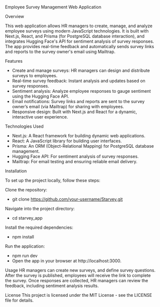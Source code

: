 Employee Survey Management Web Application

Overview 

This web application allows HR managers to create, manage, and analyze employee surveys using modern JavaScript technologies. It is built with Next.js, React, and Prisma (for PostgreSQL database interaction), and integrates Hugging Face's API for sentiment analysis of survey responses. The app provides real-time feedback and automatically sends survey links and reports to the survey owner's email using Mailtrap.

Features
* Create and manage surveys: HR managers can design and distribute surveys to employees.
* Real-time survey feedback: Instant analysis and updates based on survey responses.
* Sentiment analysis: Analyze employee responses to gauge sentiment using the Hugging Face API.
* Email notifications: Survey links and reports are sent to the survey owner’s email (via Mailtrap) for sharing with employees.
* Responsive design: Built with Next.js and React for a dynamic, interactive user experience.

Technologies Used
* Next.js: A React framework for building dynamic web applications.
* React: A JavaScript library for building user interfaces.
* Prisma: An ORM (Object-Relational Mapping) for PostgreSQL database management.
* Hugging Face API: For sentiment analysis of survey responses.
* Mailtrap: For email testing and ensuring reliable email delivery.

Installation

To set up the project locally, follow these steps:

Clone the repository:

* git clone https://github.com/your-username/Starvey.git

Navigate into the project directory:
* cd starvey_app

Install the required dependencies:

* npm install

Run the application:

* npm run dev
* Open the app in your browser at http://localhost:3000.


Usage
HR managers can  create new surveys, and define survey questions.
After the survey is published, employees will receive the link to complete the survey.
Once responses are collected, HR managers can review the feedback, including sentiment analysis results.

License
This project is licensed under the MIT License - see the LICENSE file for details.
